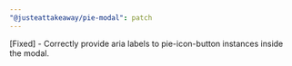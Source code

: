 ```yaml
---
"@justeattakeaway/pie-modal": patch
---
```


[Fixed] - Correctly provide aria labels to pie-icon-button instances inside the modal.

